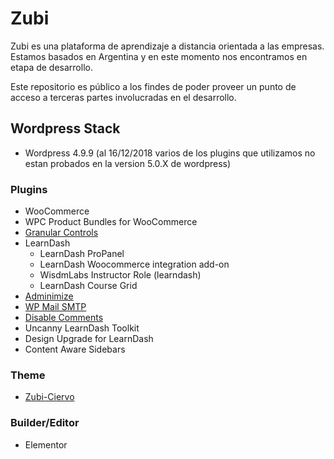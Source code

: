 # Zubi

Zubi es una plataforma de aprendizaje a distancia orientada a las empresas. 
Estamos basados en Argentina y en este momento nos encontramos en etapa de desarrollo.

Este repositorio es público a los findes de poder proveer un punto de acceso a terceras partes involucradas en el desarrollo.

## Wordpress Stack
+ Wordpress 4.9.9 (al 16/12/2018 varios de los plugins que utilizamos no estan probados en la version 5.0.X de wordpress)

### Plugins
+ WooCommerce 
+ WPC Product Bundles for WooCommerce
+ [Granular Controls](https://wordpress.org/plugins/granular-controls-for-elementor)
+ LearnDash
  + LearnDash ProPanel 
  + LearnDash Woocommerce integration add-on 
  + WisdmLabs Instructor Role (learndash)
  + LearnDash Course Grid
+ [Adminimize](https://wordpress.org/plugins/adminimize/)
+ [WP Mail SMTP](https://es.wordpress.org/plugins/wp-mail-smtp/)
+ [Disable Comments](https://es.wordpress.org/plugins/disable-comments/)
+ Uncanny LearnDash Toolkit
+ Design Upgrade for LearnDash
+ Content Aware Sidebars


### Theme
+ [Zubi-Ciervo](https://ciervo.boutique)

### Builder/Editor
+ Elementor
